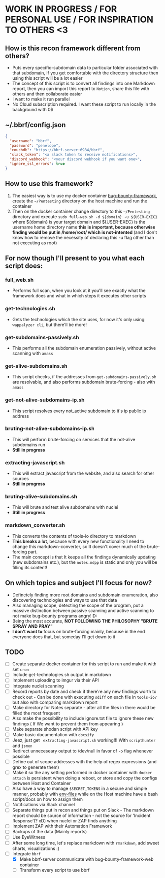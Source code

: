
# WORK IN PROGRESS / FOR PERSONAL USE / FOR INSPIRATION TO OTHERS <3

## How is this recon framework different from others?
- Puts every specific-subdomain data to particular folder associated with that subdomain, If you get comfortable with the directory structure then using this script will be a lot easier
- The concept of this script is to convert all findings into one Markdown report, then you can import this report to ```Notion```, share this file with others and then collaborate easier
- I want to make it run parallel
- No Cloud subscription required. I want these script to run locally in the background with 0$

## ~/.bbrf/config.json
```json
{
  "username": "bbrf",
  "password": "penelope",
  "couchdb": "https://bbrf-server:6984/bbrf",
  "slack_token": "<a slack token to receive notifications>",
  "discord_webhook": "<your discord webhook if you want one>",
  "ignore_ssl_errors": true
}
```


## How to use this framework?
1. The easiest way is to use my docker container [bug-bounty-framework](https://github.com/Cloufish/blackarch-zsh-container/tree/master/bug-bounty-framework-web), create the ```~/Pentesting``` directory on the host machine and run the container
2. Then on the docker container change directory to this ```~/Pentesting``` directory and execute ```sudo full-web.sh -d ${domain} -u ${USER-EXEC}``` where ${domain} is your target domain and ${USER-EXEC} is the username home directory name **this is important, because otherwise finding would be put in /home/root/  which is not-intented**  (and I don't know how to remove the necessity of declaring this -u flag other than not executing as root)
## For now though I'll present to you what each script does:

### full_web.sh
- Performs full scan, when you look at it you'll see exactly what the framework does and what in which steps it executes other scripts
### get-technologies.sh
- Gets the technologies which the site uses, for now it's only using ```wappalyzer cli```, but there'll be more!
### get-subdomains-passively.sh
- This performs all the subdomain enumeration passively, without active scanning with ```amass```
### get-alive-subdomains.sh
- This script checks, if the addresses from ```get-subdomains-passively.sh``` are resolvable, and also performs subdomain brute-forcing - also with ```amass```
### get-not-alive-subdomains-ip.sh
- This script resolves every not_active subdomain to it's ip public ip address
### bruting-not-alive-subdomains-ip.sh
- This will perform brute-forcing on services that the not-alive subdomains run
- **Still in progress**
### extracting-javascript.sh
- This will extract javascript from the website, and also search for other sources
- **Still in progress**
### bruting-alive-subdomains.sh
- This will brute and test alive subdomains with nuclei
- **Still in progress**
### markdown_converter.sh
- This converts the contents of tools-io directory to markdown
- **This breaks a lot**, because with every new functionality I need to change this markdown-converter, so It doesn't cover much of the brute-forcing part.
- The main concept is that It keeps all the findings dynamically updating (new subdomains etc.), but the ```notes.mdpp``` is static and only you will be filling its content!
## On which topics and subject I'll focus for now?
- Definetely finding more root domains and subdomain enumeration, also discovering technologies and ways to use that data
- Also managing scope, detecting the scope of the program, put a massive distinction between passive scanning and active scanning to not make bug-bounty programs angry! D:
- Being the most accurate, **NOT FOLLOWING THE PHILOSOPHY "BRUTE SPRAY AND PRAY"**
- **I don't want to** focus on brute-forcing mainly, because in the end everyone does that, but someday I'll get down to it
## TODO
- [ ] Create separate docker container for this script to run and make it with set ```cron```
- [ ] Include get-technologies.sh output in markdown
- [ ] Implement uploading to imgur via their API
- [ ] Integrate nuclei scanning
- [ ] Record reports by date and check if there're any new findings worth to check out - Can be done with executing ```sdiff``` on each file in ```tools-io/``` but also with comparing markdown report
- [ ] Make directory for Notes separate - after all the files in there would be filled the most frequent
- [ ] Also make the possibility to include ignore.txt file to ignore these new findings ( If We want to prevent them from appearing )
- [ ] Make separate shodan script with API key
- [ ] Make basic documentation with ```docsify```
- [ ] Jeez, just get ``` extracting-javascript.sh``` working!!! With ```scripthunter``` and ```jsmon```
- [ ] Redirect unneceseary output to /dev/null in favor of ```-o``` flag whenever possible
- [ ] Define out of scope addresses with the help of regex expressions (and grex to generate them)
- [ ] Make it so the any setting performed in docker container with ```docker attach``` is persistent when doing a reboot, or store and copy the configs between Host and Container
- [ ] Also have a way to manage ```$SECRET_TOKENS``` in a secure and simple manner, probably with [env-files](https://docs.docker.com/engine/reference/commandline/run/#set-environment-variables--e---env---env-file) while on the Host machine have a bash script/docs on how to assign them
- [ ] Notifications via Slack channel
- [ ] Separate things put in recon and things put on Slack - The markdown report should be source of information - not the source for 'Incident Response'(? xD) when nuclei or ZAP finds anything
- [ ] Implement ZAP with their Automation Framework
- [ ] Backups of the data (Mainly reports)
- [ ] Use EyeWitness
- [ ] After some long time, let's replace markdown with ```rmarkdown```, add sweet charts, visualizations :)
- [ ] Integrate ```bbrf```
  - [X] Make bbrf-server communicate with bug-bounty-framework-web container
  - [ ] Transform every script to use bbrf
